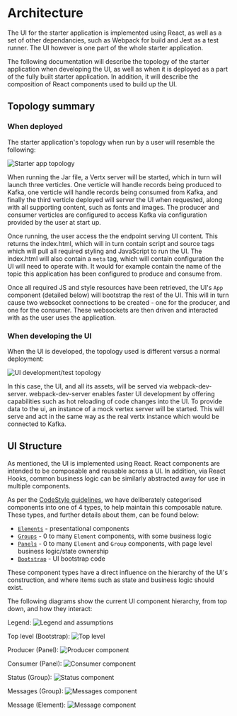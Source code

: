 # Architecture

The UI for the starter application is implemented using React, as well as a set
of other dependancies, such as Webpack for build and Jest as a test runner. The
UI however is one part of the whole starter application.

The following documentation will describe the topology of the starter 
application when developing the UI, as well as when it is deployed as a
part of the fully built starter application. In addition, it will describe
the composition of React components used to build up the UI.

## Topology summary

### When deployed

The starter application's topology when run by a user will resemble the 
following:

![Starter app topology](./ArchImages/Topology.jpg)

When running the Jar file, a Vertx server will be started, which in turn will
launch three verticles. One verticle will handle records being produced to
Kafka, one verticle will handle records being consumed from Kafka, and finally
the third verticle deployed will server the UI when requested, along with all
supporting content, such as fonts and images. The producer and consumer 
verticles are configured to access Kafka via configuration provided by the user
at start up.

Once running, the user access the the endpoint serving UI content. This returns
the index.html, which will in turn contain script and source tags which will
pull all required styling and JavaScript to run the UI. The index.html will 
also contain a `meta` tag, which will contain configuration the UI will need to
operate with. It would for example contain the name of the topic this 
application has been configured to produce and consume from.

Once all required JS and style resources have been retrieved, the UI's `App`
component (detailed below) will bootstrap the rest of the UI. This will in turn
cause two websocket connections to be created - one for the producer, and one
for the consumer. These websockets are then driven and interacted with as the
user uses the application.

### When developing the UI

When the UI is developed, the topology used is different versus a normal 
deployment:

![UI development/test topology](./ArchImages/TopologyDev.jpg)

In this case, the UI, and all its assets, will be served via webpack-dev-server.
webpack-dev-server enables faster UI development by offering capabilities such
as hot reloading of code changes into the UI. To provide data to the ui, an
instance of a mock vertex server will be started. This will serve and act in
the same way as the real vertx instance which would be connected to Kafka.

## UI Structure

As mentioned, the UI is implemented using React. React components are intended
to be composable and reusable across a UI. In addition, via React Hooks, common
business logic can be similarly abstracted away for use in multiple components.

As per the [CodeStyle guidelines](./CodeStyle.md), we have deliberately categorised 
components into one of 4 types, to help maintain this composable nature. These 
types, and further details about them, can be found below:

- [`Elements`](../src/Elements/README.md) - presentational components
- [`Groups`](../src/Groups/README.md) - 0 to many `Element` components, with some business logic
- [`Panels`](../src/Panels/README.md) - 0 to many `Element` and `Group` components, with page level business logic/state ownership
- [`Bootstrap`](../src/Bootstrap/README.md) - UI bootstrap code

These component types have a direct influence on the hierarchy of the UI's 
construction, and where items such as state and business logic should exist.

The following diagrams show the current UI component hierarchy, from top down,
and how they interact:

Legend:
![Legend and assumptions](./ArchImages/Legend.jpeg)

Top level (Bootstrap):
![Top level](./ArchImages/App.jpeg)

Producer (Panel):
![Producer component](./ArchImages/Producer.jpeg)

Consumer (Panel):
![Consumer component](./ArchImages/Consumer.jpeg)

Status (Group):
![Status component](./ArchImages/Status.jpeg)

Messages (Group):
![Messages component](./ArchImages/Messages.jpeg)

Message (Element):
![Message component](./ArchImages/Message.jpeg)
